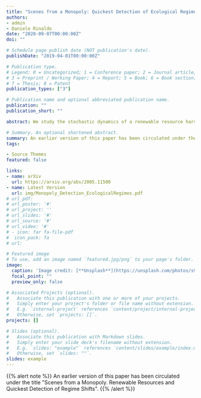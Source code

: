 ```yaml
---
title: "Scenes from a Monopoly: Quickest Detection of Ecological Regimes"
authors:
- admin
- Daniele Rinaldo
date: "2020-09-07T00:00:00Z"
doi: ""

# Schedule page publish date (NOT publication's date).
publishDate: "2019-04-01T00:00:00Z"

# Publication type.
# Legend: 0 = Uncategorized; 1 = Conference paper; 2 = Journal article;
# 3 = Preprint / Working Paper; 4 = Report; 5 = Book; 6 = Book section;
# 7 = Thesis; 8 = Patent
publication_types: ["3"]

# Publication name and optional abbreviated publication name.
publication: ""
publication_short: ""

abstract: We study the stochastic dynamics of a renewable resource harvested by a monopolist facing a downward sloping demand curve. We introduce a framework where harvesting sequentially affects the resource's potential to regenerate, resulting in an endogenous ecological regime shift. In a multi-period setting, the firm's objective is to find the profit-maximizing harvesting policy while simultaneously detecting in the quickest time possible the change in regime. Encapsulating the idea of environmental surveillance, the use of quickest detection method allows us to easily translate our framework to real-time detection. Solving analytically, we show that a negative regime shift induces an aggressive extraction behaviour due to a combination of faster detection, a sense of urgency, and higher markups. Precautionary behaviour can result due to increasing resource rent. We study the probability of extinction and show the emergence of catastrophe risk which can be both reversible and irreversible.

# Summary. An optional shortened abstract.
summary: An earlier version of this paper has been circulated under the title "Scenes from a Monopoly. Renewable Resources and Quickest Detection of Regime Shifts".
tags:

- Source Themes
featured: false

links: 
- name: arXiv
  url: https://arxiv.org/abs/2005.11500
- name: Latest Version
  url: img/Monopoly_Detection_EcologicalRegimes.pdf
# url_pdf: 
# url_poster: '#'
# url_project: ''
# url_slides: '#'
# url_source: '#'
# url_video: '#'
# - icon: far fa-file-pdf
#  icon_pack: fa
# url: 

# Featured image
# To use, add an image named `featured.jpg/png` to your page's folder. 
image:
  caption: 'Image credit: [**Unsplash**](https://unsplash.com/photos/s9CC2SKySJM)'
  focal_point: ""
  preview_only: false

# Associated Projects (optional).
#   Associate this publication with one or more of your projects.
#   Simply enter your project's folder or file name without extension.
#   E.g. `internal-project` references `content/project/internal-project/index.md`.
#   Otherwise, set `projects: []`.
projects: []

# Slides (optional).
#   Associate this publication with Markdown slides.
#   Simply enter your slide deck's filename without extension.
#   E.g. `slides: "example"` references `content/slides/example/index.md`.
#   Otherwise, set `slides: ""`.
slides: example
---
```


{{% alert note %}}
An earlier version of this paper has been circulated under the title "Scenes from a Monopoly. Renewable Resources and Quickest Detection of Regime Shifts".
{{% /alert %}}


